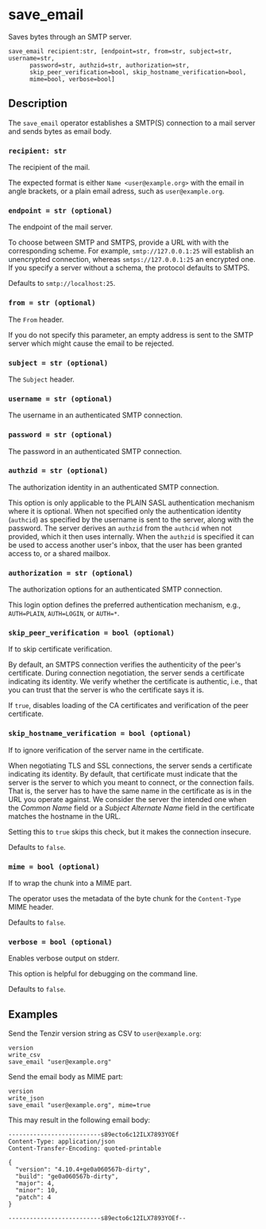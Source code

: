 # save_email

Saves bytes through an SMTP server.

```tql
save_email recipient:str, [endpoint=str, from=str, subject=str, username=str,
      password=str, authzid=str, authorization=str,
      skip_peer_verification=bool, skip_hostname_verification=bool,
      mime=bool, verbose=bool]
```

## Description

The `save_email` operator establishes a SMTP(S) connection to a mail server and sends
bytes as email body.

### `recipient: str`

The recipient of the mail.

The expected format is either `Name <user@example.org>` with the email in angle
brackets, or a plain email adress, such as `user@example.org`.

### `endpoint = str (optional)`

The endpoint of the mail server.

To choose between SMTP and SMTPS, provide a URL with with the corresponding
scheme. For example, `smtp://127.0.0.1:25` will establish an unencrypted
connection, whereas `smtps://127.0.0.1:25` an encrypted one. If you specify a
server without a schema, the protocol defaults to SMTPS.

Defaults to `smtp://localhost:25`.

### `from = str (optional)`

The `From` header.

If you do not specify this parameter, an empty address is sent to the SMTP
server which might cause the email to be rejected.

### `subject = str (optional)`

The `Subject` header.

### `username = str (optional)`

The username in an authenticated SMTP connection.

### `password = str (optional)`

The password in an authenticated SMTP connection.

### `authzid = str (optional)`

The authorization identity in an authenticated SMTP connection.

This option is only applicable to the PLAIN SASL authentication mechanism where
it is optional. When not specified only the authentication identity (`authcid`)
as specified by the username is sent to the server, along with the password. The
server derives an `authzid` from the `authcid` when not provided, which it then
uses internally. When the `authzid` is specified it can be used to access
another user's inbox, that the user has been granted access to, or a shared
mailbox.

### `authorization = str (optional)`

The authorization options for an authenticated SMTP connection.

This login option defines the preferred authentication mechanism, e.g.,
`AUTH=PLAIN`, `AUTH=LOGIN`, or `AUTH=*`.

### `skip_peer_verification = bool (optional)`

If to skip certificate verification.

By default, an SMTPS connection verifies the authenticity of the peer's
certificate. During connection negotiation, the server sends a certificate
indicating its identity. We verify whether the certificate is authentic,
i.e., that you can trust that the server is who the certificate says it is.

If `true`, disables loading of the CA certificates and verification of
the peer certificate.

### `skip_hostname_verification = bool (optional)`

If to ignore verification of the server name in the certificate.

When negotiating TLS and SSL connections, the server sends a certificate
indicating its identity. By default, that certificate must indicate that the
server is the server to which you meant to connect, or the connection fails.
That is, the server has to have the same name in the certificate as is in the
URL you operate against. We consider the server the intended one when the
*Common Name* field or a *Subject Alternate Name* field in the certificate
matches the hostname in the URL.

Setting this to `true` skips this check, but it makes the connection insecure.

Defaults to `false`.

### `mime = bool (optional)`

If to wrap the chunk into a MIME part.

The operator uses the metadata of the byte chunk for the
`Content-Type` MIME header.

Defaults to `false`.

### `verbose = bool (optional)`

Enables verbose output on stderr.

This option is helpful for debugging on the command line.

Defaults to `false`.

## Examples

Send the Tenzir version string as CSV to `user@example.org`:

```tql
version
write_csv
save_email "user@example.org"
```

Send the email body as MIME part:

```tql
version
write_json
save_email "user@example.org", mime=true
```

This may result in the following email body:

```
--------------------------s89ecto6c12ILX7893YOEf
Content-Type: application/json
Content-Transfer-Encoding: quoted-printable

{
  "version": "4.10.4+ge0a060567b-dirty",
  "build": "ge0a060567b-dirty",
  "major": 4,
  "minor": 10,
  "patch": 4
}

--------------------------s89ecto6c12ILX7893YOEf--
```
